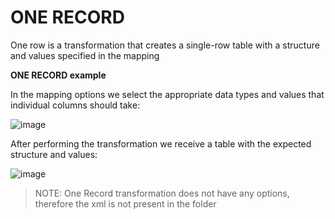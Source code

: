 # **ONE RECORD**
One row is a transformation that creates a single-row table with a structure and values ​​specified in the mapping

**ONE RECORD example**

In the mapping options we select the appropriate data types and values ​​that individual columns should take:

![image](.images/one_record1.png)

After performing the transformation we receive a table with the expected structure and values:

![image](.images/one_record2.png)

> NOTE: One Record transformation does not have any options, therefore the xml is not present in the folder